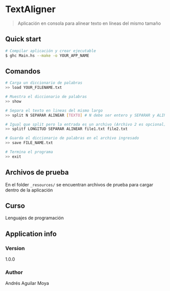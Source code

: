 # TextAligner

> Aplicación en consola para alinear texto en líneas del mismo tamaño

## Quick start

```bash
# Compilar aplicación y crear ejecutable
$ ghc Main.hs --make -o YOUR_APP_NAME
```

## Comandos

```bash
# Carga un diccionario de palabras
>> load YOUR_FILENAME.txt

# Muestra el diccionario de palabras
>> show

# Separa el texto en lineas del mismo largo
>> split N SEPARAR ALINEAR [TEXTO] # N debe ser entero y SEPARAR y ALINEAR deben ser 'n' o 's'

# Igual que split pero la entrada es un archivo (Archivo 2 es opcional)
>> splitf LONGITUD SEPARAR ALINEAR file1.txt file2.txt

# Guarda el diccionario de palabras en el archivo ingresado
>> save FILE_NAME.txt

# Termina el programa
>> exit
```

## Archivos de prueba

En el folder `_resources/` se encuentran archivos de prueba para cargar dentro de la aplicación

## Curso

Lenguajes de programación

## Application info

### Version

1.0.0

### Author

Andrés Aguilar Moya
